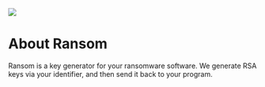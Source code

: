 <img src="http://www.d1net.com/uploadfile/2016/1012/20161012114206382.jpg">

# About Ransom

Ransom is a key generator for your ransomware software. We generate RSA keys via your identifier, and then send it back to your program. 


